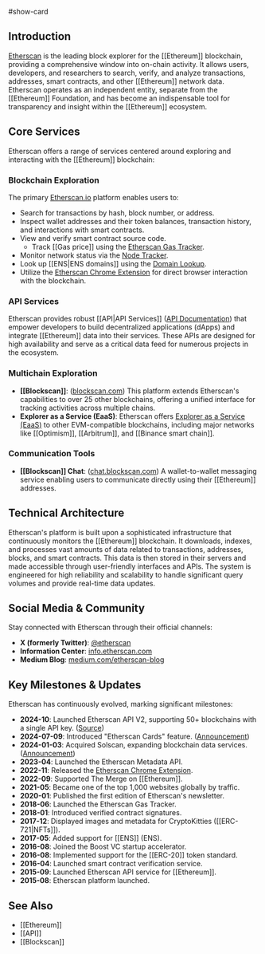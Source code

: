 #show-card

## Introduction

[Etherscan](https://etherscan.io/) is the leading block explorer for the [[Ethereum]] blockchain, providing a comprehensive window into on-chain activity. It allows users, developers, and researchers to search, verify, and analyze transactions, addresses, smart contracts, and other [[Ethereum]] network data. Etherscan operates as an independent entity, separate from the [[Ethereum]] Foundation, and has become an indispensable tool for transparency and insight within the [[Ethereum]] ecosystem.

## Core Services

Etherscan offers a range of services centered around exploring and interacting with the [[Ethereum]] blockchain:

### Blockchain Exploration

The primary [Etherscan.io](https://etherscan.io/) platform enables users to:

- Search for transactions by hash, block number, or address.
- Inspect wallet addresses and their token balances, transaction history, and interactions with smart contracts.
- View and verify smart contract source code.
	- Track [[Gas price]] using the [Etherscan Gas Tracker](https://etherscan.io/gastracker).
- Monitor network status via the [Node Tracker](https://etherscan.io/nodetracker).
- Look up [[ENS|ENS domains]] using the [Domain Lookup](https://etherscan.io/name-lookup).
- Utilize the [Etherscan Chrome Extension](https://chromewebstore.google.com/detail/etherscan/joeoaocmnapjmkhjndfflecmdaldkpbn) for direct browser interaction with the blockchain.

### API Services

Etherscan provides robust [[API|API Services]] ([API Documentation](https://docs.etherscan.io/)) that empower developers to build decentralized applications (dApps) and integrate [[Ethereum]] data into their services. These APIs are designed for high availability and serve as a critical data feed for numerous projects in the ecosystem.

### Multichain Exploration

- **[[Blockscan]]**: ([blockscan.com](https://blockscan.com/)) This platform extends Etherscan's capabilities to over 25 other blockchains, offering a unified interface for tracking activities across multiple chains.
- **Explorer as a Service (EaaS)**: Etherscan offers [Explorer as a Service (EaaS)](https://etherscan.io/eaas) to other EVM-compatible blockchains, including major networks like [[Optimism]], [[Arbitrum]], and [[Binance smart chain]].

### Communication Tools

- **[[Blockscan]] Chat**: ([chat.blockscan.com](https://chat.blockscan.com/start)) A wallet-to-wallet messaging service enabling users to communicate directly using their [[Ethereum]] addresses.

## Technical Architecture

Etherscan's platform is built upon a sophisticated infrastructure that continuously monitors the [[Ethereum]] blockchain. It downloads, indexes, and processes vast amounts of data related to transactions, addresses, blocks, and smart contracts. This data is then stored in their servers and made accessible through user-friendly interfaces and APIs. The system is engineered for high reliability and scalability to handle significant query volumes and provide real-time data updates.

## Social Media & Community

Stay connected with Etherscan through their official channels:

- **X (formerly Twitter)**: [@etherscan](https://x.com/etherscan)
- **Information Center**: [info.etherscan.com](https://info.etherscan.com/)
- **Medium Blog**: [medium.com/etherscan-blog](https://medium.com/etherscan-blog)

## Key Milestones & Updates

Etherscan has continuously evolved, marking significant milestones:

- **2024-10**: Launched Etherscan API V2, supporting 50+ blockchains with a single API key. ([Source](https://cointelegraph.com/news/etherscan-drops-v2-unifies-api-for-over-50-blockchains))
- **2024-07-09**: Introduced "Etherscan Cards" feature. ([Announcement](https://info.etherscan.com/cards/))
- **2024-01-03**: Acquired Solscan, expanding blockchain data services. ([Announcement](https://info.etherscan.com/solscan-acquisition/))
- **2023-04**: Launched the Etherscan Metadata API.
- **2022-11**: Released the [Etherscan Chrome Extension](https://chromewebstore.google.com/detail/etherscan/joeoaocmnapjmkhjndfflecmdaldkpbn).
- **2022-09**: Supported The Merge on [[Ethereum]].
- **2021-05**: Became one of the top 1,000 websites globally by traffic.
- **2020-01**: Published the first edition of Etherscan's newsletter.
- **2018-06**: Launched the Etherscan Gas Tracker.
- **2018-01**: Introduced verified contract signatures.
- **2017-12**: Displayed images and metadata for CryptoKitties ([[ERC-721|NFTs]]).
- **2017-05**: Added support for [[ENS]] (ENS).
- **2016-08**: Joined the Boost VC startup accelerator.
- **2016-08**: Implemented support for the [[ERC-20]] token standard.
- **2016-04**: Launched smart contract verification service.
- **2015-09**: Launched Etherscan API service for [[Ethereum]].
- **2015-08**: Etherscan platform launched.

## See Also

- [[Ethereum]]
- [[API]]
- [[Blockscan]]
